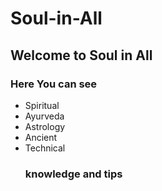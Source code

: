# Soul-in-All

<html>
  <head> <h2>  Welcome to Soul in All </h2></head>
  <body><h3> Here You can see </h3>
    <ul>
      <li> Spiritual </li>
      <li> Ayurveda </li>
      <li> Astrology </li>
      <li> Ancient </li>
       <li>  Technical </li> 
        <h3> knowledge and tips</h3>
    </ul>
  </body>
  </html>
    
     
    
    
    
        
